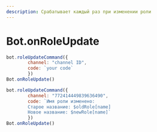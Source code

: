 ```yaml
---
description: Срабатывает каждый раз при изменении роли
---
```


# Bot.onRoleUpdate

```javascript
bot.roleUpdateCommand({
        channel: "channel ID",
        code: `your code`
        })
Bot.onRoleUpdate()
```

```javascript
bot.roleUpdateCommand({ 
        channel: "772414449839636490", 
        code: `Имя роли изменено:
        Старое название: $oldRole[name]
        Новое название: $newRole[name]`
        })
Bot.onRoleUpdate()
```

